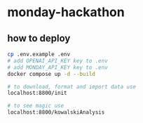 # monday-hackathon

## how to deploy

```bash
cp .env.example .env
# add OPENAI_API_KEY key to .env
# add MONDAY_API_KEY key to .env
docker compose up -d --build

# to download, format and import data use
localhost:8800/init

# to see magic use
localhost:8800/kowalskiAnalysis
```
